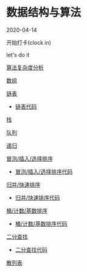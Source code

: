 # 数据结构与算法

2020-04-14

开始打卡(clock in)

let's do it

[算法复杂度分析](https://github.com/LIUeng/alogrithm-ci/issues/1)

[数组](https://github.com/LIUeng/alogrithm-ci/issues/2)

[链表](https://github.com/LIUeng/alogrithm-ci/issues/3)

-   [链表代码](https://github.com/LIUeng/alogrithm-ci/blob/master/%233.js)

[栈](./%235.md)

[队列](./%236.md)

[递归](./%237.md)

[冒泡/插入/选择排序](./%238.md)

-   [冒泡/插入/选择排序代码](https://github.com/LIUeng/alogrithm-ci/blob/master/%238.js)

[归并/快速排序](./%239.md)

-   [归并/快速排序代码](https://github.com/LIUeng/alogrithm-ci/blob/master/%239.js)

[桶/计数/基数排序](./%2310.md)

-   [桶/计数/基数排序代码](https://github.com/LIUeng/alogrithm-ci/blob/master/%2310.js)

[二分查找](./%2311.md)

-   [二分查找代码](https://github.com/LIUeng/alogrithm-ci/blob/master/%2311.js)

[散列表](./%2312.md)
